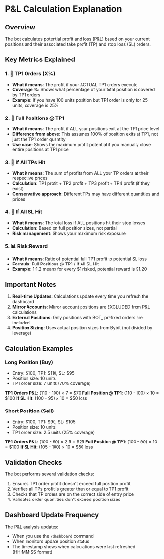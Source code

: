# P&L Calculation Explanation

## Overview
The bot calculates potential profit and loss (P&L) based on your current positions and their associated take profit (TP) and stop loss (SL) orders.

## Key Metrics Explained

### 1. 🎯 TP1 Orders (X%)
- **What it means**: The profit if your ACTUAL TP1 orders execute
- **Coverage %**: Shows what percentage of your total position is covered by TP1 orders
- **Example**: If you have 100 units position but TP1 order is only for 25 units, coverage is 25%

### 2. 💯 Full Positions @ TP1
- **What it means**: The profit if ALL your positions exit at the TP1 price level
- **Difference from above**: This assumes 100% of position exits at TP1, not just the TP1 order quantity
- **Use case**: Shows the maximum profit potential if you manually close entire positions at TP1 price

### 3. 🚀 If All TPs Hit
- **What it means**: The sum of profits from ALL your TP orders at their respective prices
- **Calculation**: TP1 profit + TP2 profit + TP3 profit + TP4 profit (if they exist)
- **Conservative approach**: Different TPs may have different quantities and prices

### 4. 🛑 If All SL Hit
- **What it means**: The total loss if ALL positions hit their stop losses
- **Calculation**: Based on full position sizes, not partial
- **Risk management**: Shows your maximum risk exposure

### 5. 📊 Risk:Reward
- **What it means**: Ratio of potential full TP1 profit to potential SL loss
- **Formula**: Full Positions @ TP1 / If All SL Hit
- **Example**: 1:1.2 means for every $1 risked, potential reward is $1.20

## Important Notes

1. **Real-time Updates**: Calculations update every time you refresh the dashboard
2. **Mirror Accounts**: Mirror account positions are EXCLUDED from P&L calculations
3. **External Positions**: Only positions with BOT_ prefixed orders are included
4. **Position Sizing**: Uses actual position sizes from Bybit (not divided by leverage)

## Calculation Examples

### Long Position (Buy)
- Entry: $100, TP1: $110, SL: $95
- Position size: 10 units
- TP1 order size: 7 units (70% coverage)

**TP1 Orders P&L**: (110 - 100) × 7 = $70
**Full Position @ TP1**: (110 - 100) × 10 = $100
**If SL Hit**: (100 - 95) × 10 = $50 loss

### Short Position (Sell)
- Entry: $100, TP1: $90, SL: $105
- Position size: 10 units
- TP1 order size: 2.5 units (25% coverage)

**TP1 Orders P&L**: (100 - 90) × 2.5 = $25
**Full Position @ TP1**: (100 - 90) × 10 = $100
**If SL Hit**: (105 - 100) × 10 = $50 loss

## Validation Checks

The bot performs several validation checks:
1. Ensures TP1 order profit doesn't exceed full position profit
2. Verifies all TPs profit is greater than or equal to TP1 profit
3. Checks that TP orders are on the correct side of entry price
4. Validates order quantities don't exceed position sizes

## Dashboard Update Frequency

The P&L analysis updates:
- When you use the `/dashboard` command
- When monitors update position status
- The timestamp shows when calculations were last refreshed (HH:MM:SS format)